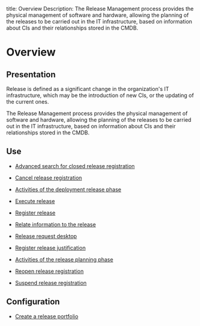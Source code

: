 title: Overview 
Description: The Release Management process provides the physical management of software and hardware, allowing the planning of the releases to be carried out in the IT infrastructure, based on information about CIs and their relationships stored in the CMDB.
# Overview

Presentation
----------------

Release is defined as a significant change in the organization's IT
infrastructure, which may be the introduction of new CIs, or the updating of the
current ones.

The Release Management process provides the physical management of software and
hardware, allowing the planning of the releases to be carried out in the IT
infrastructure, based on information about CIs and their relationships stored in
the CMDB.

Use
-------

- [Advanced search for closed release registration](/en-us/citsmart-platform-9/processes/release/use/advanced-search-for-release.html)
 
- [Cancel release registration](/en-us/citsmart-platform-9/processes/release/use/cancel-release.html)

- [Activities of the deployment release phase](/en-us/citsmart-platform-9/processes/release/use/deployment-release-activities.html)

- [Execute release](/en-us/citsmart-platform-9/processes/release/use/execute-release.html)

- [Register release](/en-us/citsmart-platform-9/processes/release/use/register-release-request.html)

- [Relate information to the release](/en-us/citsmart-platform-9/processes/release/use/relate-information-to-release.html)
   
- [Release request desktop](/en-us/citsmart-platform-9/processes/release/use/release-desktop.html)
   
- [Register release justification](/en-us/citsmart-platform-9/processes/release/use/release-justification.html)

- [Activities of the release planning phase](/en-us/citsmart-platform-9/processes/release/use/release-planning-activities.html)
   
- [Reopen release registration](/en-us/citsmart-platform-9/processes/release/use/reopen-release.html)

- [Suspend release registration](/en-us/citsmart-platform-9/processes/release/use/suspend-release.html)

Configuration
-----------------

- [Create a release portfolio](/en-us/citsmart-platform-9/processes/release/configuration/release-portfolio.html)
  
<!-- !!! tip "About"

    <b>Product/Version:</b> CITSmart | 9.00 &nbsp;&nbsp;
    <b>Updated:</b>01/14/2019 – Larissa Lourenço

